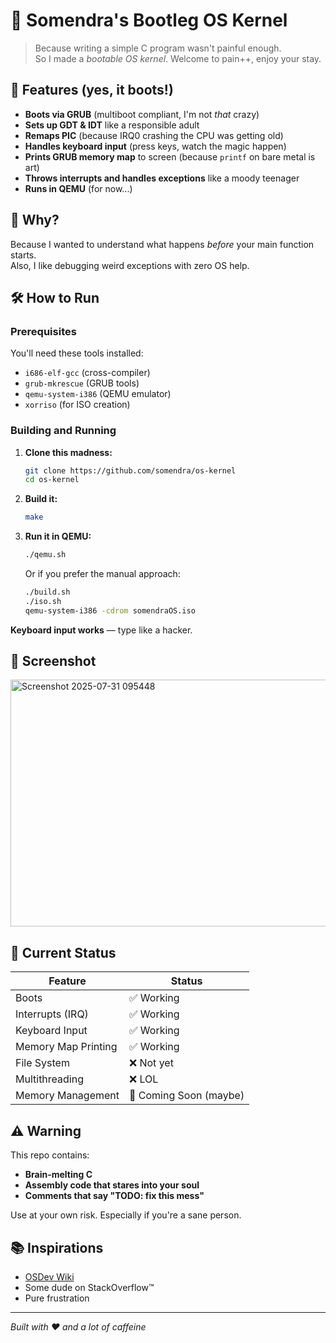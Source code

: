 # 🍳 Somendra's Bootleg OS Kernel

> Because writing a simple C program wasn't painful enough.  
> So I made a *bootable OS kernel*. Welcome to pain++, enjoy your stay.

## 🚀 Features (yes, it boots!)

- **Boots via GRUB** (multiboot compliant, I'm not *that* crazy)
- **Sets up GDT & IDT** like a responsible adult
- **Remaps PIC** (because IRQ0 crashing the CPU was getting old)
- **Handles keyboard input** (press keys, watch the magic happen)
- **Prints GRUB memory map** to screen (because `printf` on bare metal is art)
- **Throws interrupts and handles exceptions** like a moody teenager
- **Runs in QEMU** (for now...)

## 🧠 Why?

Because I wanted to understand what happens *before* your main function starts.  
Also, I like debugging weird exceptions with zero OS help.

## 🛠️ How to Run

### Prerequisites

You'll need these tools installed:
- `i686-elf-gcc` (cross-compiler)
- `grub-mkrescue` (GRUB tools)
- `qemu-system-i386` (QEMU emulator)
- `xorriso` (for ISO creation)

### Building and Running

1. **Clone this madness:**
   ```bash
   git clone https://github.com/somendra/os-kernel
   cd os-kernel
   ```

2. **Build it:**
   ```bash
   make
   ```

3. **Run it in QEMU:**
   ```bash
   ./qemu.sh
   ```

   Or if you prefer the manual approach:
   ```bash
   ./build.sh
   ./iso.sh
   qemu-system-i386 -cdrom somendraOS.iso
   ```

**Keyboard input works** — type like a hacker.

## 📸 Screenshot
<img width="722" height="395" alt="Screenshot 2025-07-31 095448" src="https://github.com/user-attachments/assets/dbfc0cf9-7453-4edf-aa01-3aa60481b46f" />




## 🧪 Current Status

| Feature | Status |
|---------|--------|
| Boots | ✅ Working |
| Interrupts (IRQ) | ✅ Working |
| Keyboard Input | ✅ Working |
| Memory Map Printing | ✅ Working |
| File System | ❌ Not yet |
| Multithreading | ❌ LOL |
| Memory Management | 🚧 Coming Soon (maybe) |

## ⚠️ Warning

This repo contains:
- **Brain-melting C**
- **Assembly code that stares into your soul**
- **Comments that say "TODO: fix this mess"**

Use at your own risk. Especially if you're a sane person.

## 📚 Inspirations

- [OSDev Wiki](https://wiki.osdev.org/)
- Some dude on StackOverflow™
- Pure frustration

---

*Built with ❤️ and a lot of caffeine* 
